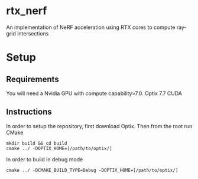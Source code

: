 # rtx_nerf
An implementation of NeRF acceleration using RTX cores to compute ray-grid intersections

# Setup
## Requirements
You will need a Nvidia GPU with compute capability>7.0.
Optix 7.7
CUDA

## Instructions
In order to setup the repository, first download Optix. Then from the root run CMake
```
mkdir build && cd build
cmake ../ -DOPTIX_HOME=[/path/to/optix/]
```

In order to build in debug mode
```
cmake ../ -DCMAKE_BUILD_TYPE=Debug -DOPTIX_HOME=[/path/to/optix/]
```
